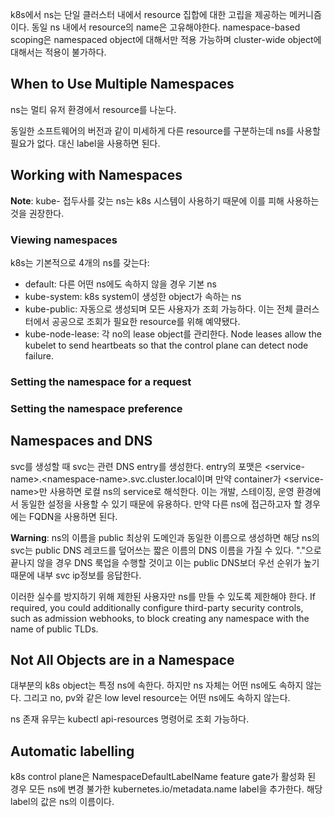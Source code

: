 k8s에서 ns는 단일 클러스터 내에서 resource 집합에 대한 고립을 제공하는 메커니즘이다. 동일 ns 내에서 resource의 name은 고유해야한다. namespace-based scoping은 namespaced object에 대해서만 적용 가능하며 cluster-wide object에 대해서는 적용이 불가하다.

## When to Use Multiple Namespaces
ns는 멀티 유저 환경에서 resource를 나눈다.

동일한 소프트웨어의 버전과 같이 미세하게 다른 resource를 구분하는데 ns를 사용할 필요가 없다. 대신 label을 사용하면 된다.

## Working with Namespaces
**Note**: kube- 접두사를 갖는 ns는 k8s 시스템이 사용하기 때문에 이를 피해 사용하는 것을 권장한다.

### Viewing namespaces
k8s는 기본적으로 4개의 ns를 갖는다:

- default: 다른 어떤 ns에도 속하지 않을 경우 기본 ns
- kube-system: k8s system이 생성한 object가 속하는 ns
- kube-public: 자동으로 생성되며 모든 사용자가 조회 가능하다. 이는 전체 클러스터에서 공공으로 조회가 필요한 resource를 위해 예약됐다.
- kube-node-lease: 각 no의 lease object를 관리한다. Node leases allow the kubelet to send heartbeats so that the control plane can detect node failure.

### Setting the namespace for a request

### Setting the namespace preference

## Namespaces and DNS
svc를 생성할 때 svc는 관련 DNS entry를 생성한다. entry의 포맷은 \<service-name\>.\<namespace-name\>.svc.cluster.local이며 만약 container가 \<service-name\>만 사용하면 로컬 ns의 service로 해석한다. 이는 개발, 스테이징, 운영 환경에서 동일한 설정을 사용할 수 있기 때문에 유용하다. 만약 다른 ns에 접근하고자 할 경우에는 FQDN을 사용하면 된다.

**Warning**: ns의 이름을 public 최상위 도메인과 동일한 이름으로 생성하면 해당 ns의 svc는 public DNS 레코드를 덮어쓰는 짧은 이름의 DNS 이름을 가질 수 있다. "."으로 끝나지 않을 경우 DNS 룩업을 수행할 것이고 이는 public DNS보더 우선 순위가 높기 때문에 내부 svc ip정보를 응답한다.

이러한 실수를 방지하기 위해 제한된 사용자만 ns를 만들 수 있도록 제한해야 한다. If required, you could additionally configure third-party security controls, such as admission webhooks, to block creating any namespace with the name of public TLDs.

## Not All Objects are in a Namespace
대부분의 k8s object는 특정 ns에 속한다. 하지만 ns 자체는 어떤 ns에도 속하지 않는다. 그리고 no, pv와 같은 low level  resource는 어떤 ns에도 속하지 않는다.

ns 존재 유무는 kubectl api-resources 명령어로 조회 가능하다.

## Automatic labelling
k8s control plane은 NamespaceDefaultLabelName feature gate가 활성화 된 경우 모든 ns에 변경 불가한 kubernetes.io/metadata.name label을 추가한다. 해당 label의 값은 ns의 이름이다.